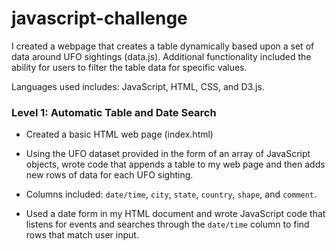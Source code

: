 # javascript-challenge

I created a webpage that creates a table dynamically based upon a set of data around UFO sightings (data.js). Additional functionality included the ability for users to 
filter the table data for specific values. 

Languages used includes: JavaScript, HTML, CSS, and D3.js.

### Level 1: Automatic Table and Date Search 

* Created a basic HTML web page (index.html)

* Using the UFO dataset provided in the form of an array of JavaScript objects, wrote code that appends a table to my web page and then adds new rows of data for each UFO sighting.

*  Columns included: `date/time`, `city`, `state`, `country`, `shape`, and `comment`.

* Used a date form in my HTML document and wrote JavaScript code that listens for events and searches through the `date/time` column to find rows that match user input.

